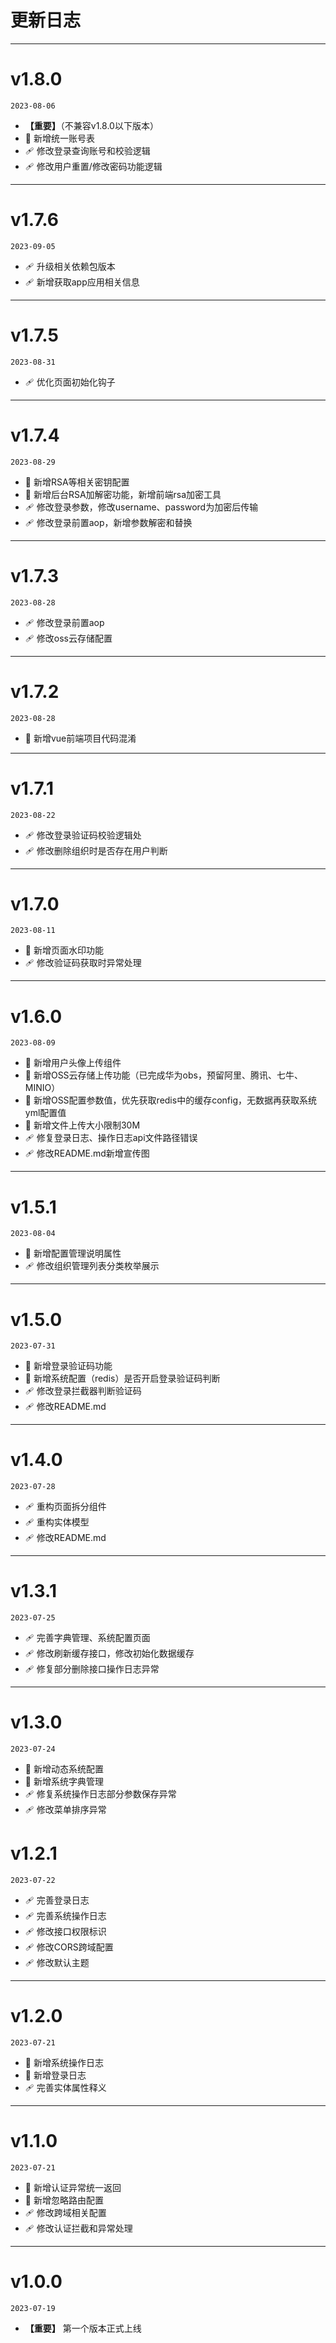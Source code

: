 # 更新日志
---

# v1.8.0
`2023-08-06`
* __【重要】__（不兼容v1.8.0以下版本）
* 🚀 新增统一账号表
* 🩹 修改登录查询账号和校验逻辑
* 🩹 修改用户重置/修改密码功能逻辑
---


# v1.7.6
`2023-09-05`
* 🩹 升级相关依赖包版本
* 🩹 新增获取app应用相关信息
---

# v1.7.5
`2023-08-31`
* 🩹 优化页面初始化钩子
---

# v1.7.4
`2023-08-29`
* 🚀 新增RSA等相关密钥配置
* 🚀 新增后台RSA加解密功能，新增前端rsa加密工具
* 🩹 修改登录参数，修改username、password为加密后传输
* 🩹 修改登录前置aop，新增参数解密和替换
---

# v1.7.3
`2023-08-28`
* 🩹 修改登录前置aop
* 🩹 修改oss云存储配置
---

# v1.7.2
`2023-08-28`
* 🚀 新增vue前端项目代码混淆
---

# v1.7.1
`2023-08-22`
* 🩹 修改登录验证码校验逻辑处
* 🩹 修改删除组织时是否存在用户判断
---

# v1.7.0
`2023-08-11`
* 🚀 新增页面水印功能
* 🩹 修改验证码获取时异常处理
---

# v1.6.0
`2023-08-09`
* 🚀 新增用户头像上传组件
* 🚀 新增OSS云存储上传功能（已完成华为obs，预留阿里、腾讯、七牛、MINIO）
* 🚀 新增OSS配置参数值，优先获取redis中的缓存config，无数据再获取系统yml配置值
* 🚀 新增文件上传大小限制30M
* 🩹 修复登录日志、操作日志api文件路径错误
* 🩹 修改README.md新增宣传图
---

# v1.5.1
`2023-08-04`
* 🚀 新增配置管理说明属性
* 🩹 修改组织管理列表分类枚举展示
---

# v1.5.0
`2023-07-31`
* 🚀 新增登录验证码功能
* 🚀 新增系统配置（redis）是否开启登录验证码判断
* 🩹 修改登录拦截器判断验证码
* 🩹 修改README.md
---

# v1.4.0
`2023-07-28`
* 🩹 重构页面拆分组件
* 🩹 重构实体模型
* 🩹 修改README.md
---

# v1.3.1
`2023-07-25`
* 🩹 完善字典管理、系统配置页面
* 🩹 修改刷新缓存接口，修改初始化数据缓存
* 🩹 修复部分删除接口操作日志异常
---

# v1.3.0
`2023-07-24`
* 🚀 新增动态系统配置
* 🚀 新增系统字典管理
* 🩹 修复系统操作日志部分参数保存异常
* 🩹 修改菜单排序异常

# v1.2.1
`2023-07-22`
* 🩹 完善登录日志
* 🩹 完善系统操作日志
* 🩹 修改接口权限标识
* 🩹 修改CORS跨域配置
* 🩹 修改默认主题
---

# v1.2.0
`2023-07-21`
* 🚀 新增系统操作日志
* 🚀 新增登录日志
* 🩹 完善实体属性释义
---

# v1.1.0
`2023-07-21`
* 🚀 新增认证异常统一返回
* 🚀 新增忽略路由配置
* 🩹 修改跨域相关配置
* 🩹 修改认证拦截和异常处理
---

# v1.0.0
`2023-07-19`
* __【重要】__ 第一个版本正式上线
